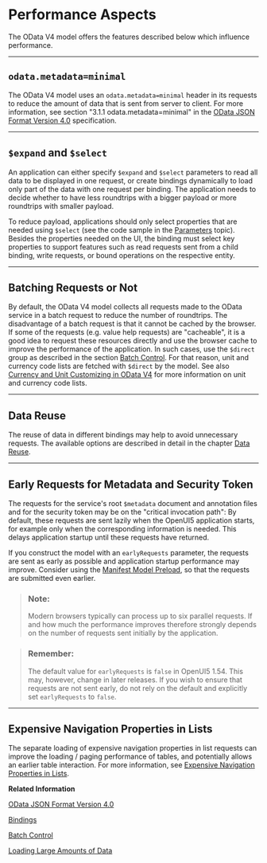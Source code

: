 <!-- loio5a0d286c5606424b8e0d663c87445733 -->

# Performance Aspects

The OData V4 model offers the features described below which influence performance.

***

## `odata.metadata=minimal`

The OData V4 model uses an `odata.metadata=minimal` header in its requests to reduce the amount of data that is sent from server to client. For more information, see section "3.1.1 odata.metadata=minimal" in the [OData JSON Format Version 4.0](http://docs.oasis-open.org/odata/odata-json-format/v4.0/os/odata-json-format-v4.0-os.html) specification.

***

## `$expand` and `$select`

An application can either specify `$expand` and `$select` parameters to read all data to be displayed in one request, or create bindings dynamically to load only part of the data with one request per binding. The application needs to decide whether to have less roundtrips with a bigger payload or more roundtrips with smaller payload.

To reduce payload, applications should only select properties that are needed using `$select` \(see the code sample in the [Parameters](parameters-1ab4f62.md) topic\). Besides the properties needed on the UI, the binding must select key properties to support features such as read requests sent from a child binding, write requests, or bound operations on the respective entity.

***

## Batching Requests or Not

By default, the OData V4 model collects all requests made to the OData service in a batch request to reduce the number of roundtrips. The disadvantage of a batch request is that it cannot be cached by the browser. If some of the requests \(e.g. value help requests\) are "cacheable", it is a good idea to request these resources directly and use the browser cache to improve the performance of the application. In such cases, use the `$direct` group as described in the section [Batch Control](batch-control-74142a3.md). For that reason, unit and currency code lists are fetched with `$direct` by the model. See also [Currency and Unit Customizing in OData V4](currency-and-unit-customizing-in-odata-v4-4d1b9d4.md) for more information on unit and currency code lists.

***

## Data Reuse

The reuse of data in different bindings may help to avoid unnecessary requests. The available options are described in detail in the chapter [Data Reuse](data-reuse-648e360.md).

***

<a name="loio5a0d286c5606424b8e0d663c87445733__section_ER4MST"/>

## Early Requests for Metadata and Security Token

The requests for the service's root `$metadata` document and annotation files and for the security token may be on the "critical invocation path": By default, these requests are sent lazily when the OpenUI5 application starts, for example only when the corresponding information is needed. This delays application startup until these requests have returned.

If you construct the model with an `earlyRequests` parameter, the requests are sent as early as possible and application startup performance may improve. Consider using the [Manifest Model Preload](manifest-model-preload-26ba6a5.md), so that the requests are submitted even earlier.

> ### Note:  
> Modern browsers typically can process up to six parallel requests. If and how much the performance improves therefore strongly depends on the number of requests sent initially by the application.

> ### Remember:  
> The default value for `earlyRequests` is `false` in OpenUI5 1.54. This may, however, change in later releases. If you wish to ensure that requests are not sent early, do not rely on the default and explicitly set `earlyRequests` to `false`.

***

<a name="loio5a0d286c5606424b8e0d663c87445733__section_jrw_ppl_nfc"/>

## Expensive Navigation Properties in Lists

The separate loading of expensive navigation properties in list requests can improve the loading / paging performance of tables, and potentially allows an earlier table interaction. For more information, see [Expensive Navigation Properties in Lists](initialization-and-read-requests-fccfb2e.md#loiofccfb2eb41414f0792c165e69a878717__section_ENPL).

**Related Information**  


[OData JSON Format Version 4.0](http://docs.oasis-open.org/odata/odata-json-format/v4.0/os/odata-json-format-v4.0-os.html)

[Bindings](bindings-54e0ddf.md "Bindings connect OpenUI5 view elements to model data, allowing changes in the model to be reflected in the view element and vice versa.")

[Batch Control](batch-control-74142a3.md "OData V4 allows you to group multiple operations into a single HTTP request payload, as described in the official OData V4 specification Part 1, Batch Requests (see the link under Related Information for more details).")

[Loading Large Amounts of Data](../05_Developing_Apps/performance-issues-966d67c.md#loio966d67c8cc5046419d1b35556cd9e447__section_LLAOD)

